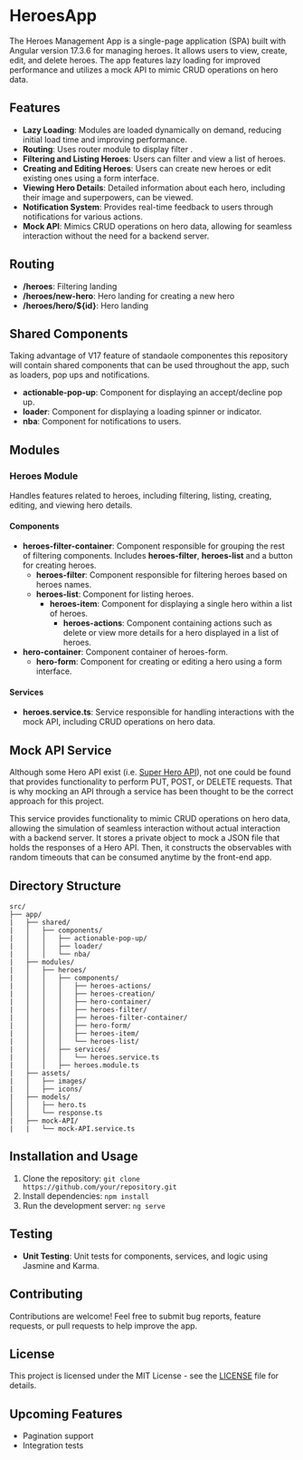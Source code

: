 # HeroesApp

The Heroes Management App is a single-page application (SPA) built with Angular version 17.3.6 for managing heroes. It allows users to view, create, edit, and delete heroes. The app features lazy loading for improved performance and utilizes a mock API to mimic CRUD operations on hero data.

## Features

- **Lazy Loading**: Modules are loaded dynamically on demand, reducing initial load time and improving performance.
- **Routing**: Uses router module to display filter .
- **Filtering and Listing Heroes**: Users can filter and view a list of heroes.
- **Creating and Editing Heroes**: Users can create new heroes or edit existing ones using a form interface.
- **Viewing Hero Details**: Detailed information about each hero, including their image and superpowers, can be viewed.
- **Notification System**: Provides real-time feedback to users through notifications for various actions.
- **Mock API**: Mimics CRUD operations on hero data, allowing for seamless interaction without the need for a backend server.

## Routing

- **/heroes**: Filtering landing
- **/heroes/new-hero**: Hero landing for creating a new hero
- **/heroes/hero/${id}**: Hero landing

## Shared Components

Taking advantage of V17 feature of standaole componentes this repository will contain shared components that can be used throughout the app, such as loaders, pop ups and notifications.

- **actionable-pop-up**: Component for displaying an accept/decline pop up.
- **loader**: Component for displaying a loading spinner or indicator.
- **nba**: Component for notifications to users.

## Modules

### Heroes Module

Handles features related to heroes, including filtering, listing, creating, editing, and viewing hero details.

#### Components

- **heroes-filter-container**: Component responsible for grouping the rest of filtering components. Includes **heroes-filter**, **heroes-list** and a button for creating heroes.
  - **heroes-filter**: Component responsible for filtering heroes based on heroes names.
  - **heroes-list**: Component for listing heroes.
    - **heroes-item**: Component for displaying a single hero within a list of heroes.
      - **heroes-actions**: Component containing actions such as delete or view more details for a hero displayed in a list of heroes.
- **hero-container**: Component container of heroes-form.
  - **hero-form**: Component for creating or editing a hero using a form interface.

#### Services

- **heroes.service.ts**: Service responsible for handling interactions with the mock API, including CRUD operations on hero data.

## Mock API Service

Although some Hero API exist (i.e. [Super Hero API](https://superheroapi.com/)), not one could be found that provides functionality to perform PUT, POST, or DELETE requests. That is why mocking an API through a service has been thought to be the correct approach for this project.

This service provides functionality to mimic CRUD operations on hero data, allowing the simulation of seamless interaction without actual interaction with a backend server. It stores a private object to mock a JSON file that holds the responses of a Hero API. Then, it constructs the observables with random timeouts that can be consumed anytime by the front-end app.

## Directory Structure

```
src/
├── app/
|   ├── shared/
|   │   ├── components/
|   │   │   ├── actionable-pop-up/
|   │   │   ├── loader/
|   │   │   └── nba/
|   ├── modules/
|   │   ├── heroes/
|   │   │   ├── components/
|   │   │   │   ├── heroes-actions/
|   │   │   │   ├── heroes-creation/
|   │   │   │   ├── hero-container/
|   │   │   │   ├── heroes-filter/
|   │   │   │   ├── heroes-filter-container/
|   │   │   │   ├── hero-form/
|   │   │   │   ├── heroes-item/
|   │   │   │   └── heroes-list/
|   │   │   ├── services/
|   │   │   │   └── heroes.service.ts
|   │   │   ├── heroes.module.ts
|   ├── assets/
|   │   ├── images/
|   │   ├── icons/
|   ├── models/
│   │   ├── hero.ts
│   │   └── response.ts
|   ├── mock-API/
|   |   └── mock-API.service.ts
```

## Installation and Usage

1. Clone the repository: `git clone https://github.com/your/repository.git`
2. Install dependencies: `npm install`
3. Run the development server: `ng serve`

## Testing

- **Unit Testing**: Unit tests for components, services, and logic using Jasmine and Karma.

## Contributing

Contributions are welcome! Feel free to submit bug reports, feature requests, or pull requests to help improve the app.

## License

This project is licensed under the MIT License - see the [LICENSE](LICENSE) file for details.

## Upcoming Features

- Pagination support
- Integration tests